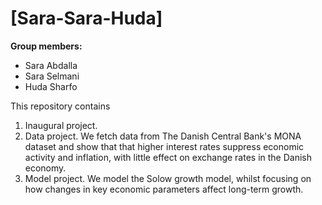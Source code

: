# \[Sara-Sara-Huda\]

**Group members:**
- Sara Abdalla
- Sara Selmani
- Huda Sharfo

This repository contains  
1. Inaugural project. 
2. Data project. We fetch data from The Danish Central Bank's MONA dataset and show that that higher interest rates suppress economic activity and inflation, with little effect on exchange rates in the Danish economy.
3. Model project. We model the Solow growth model, whilst focusing on how changes in key economic parameters affect long-term growth.
